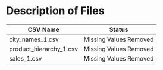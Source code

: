 # Description of Files
| CSV Name                   | Status                  |
|----------------------------|-------------------------|
| city_names_1.csv           | Missing Values Removed  |
| product_hierarchy_1.csv    | Missing Values Removed  |
| sales_1.csv                | Missing Values Removed  |
